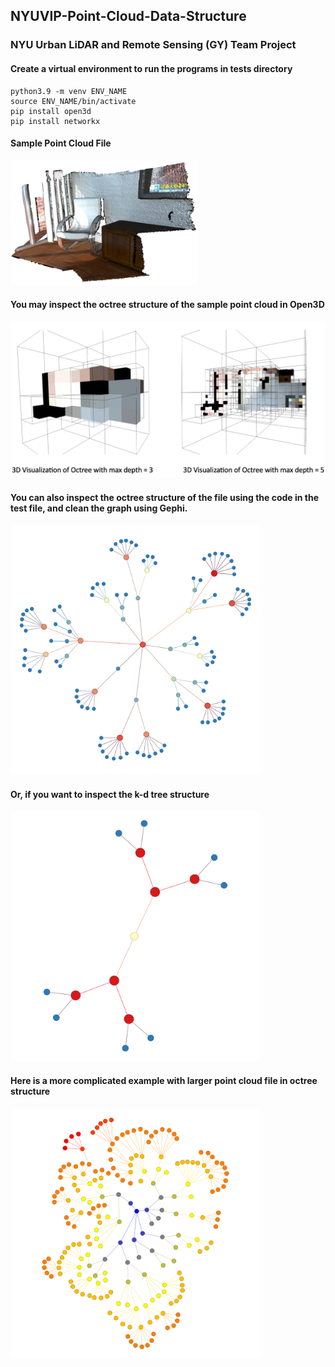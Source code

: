 ## NYUVIP-Point-Cloud-Data-Structure
### NYU Urban LiDAR and Remote Sensing (GY) Team Project

#### Create a virtual environment to run the programs in tests directory
```
python3.9 -m venv ENV_NAME
source ENV_NAME/bin/activate
pip install open3d
pip install networkx
```

#### Sample Point Cloud File
<img src="images/sample_data.png" width="300" height="200">

#### You may inspect the octree structure of the sample point cloud in Open3D
<img src="images/test0_octree.png" width="550" height="250">

#### You can also inspect the octree structure of the file using the code in the test file, and clean the graph using Gephi.
<img src="images/test2_gephi_octree.png" width="400" height="400">

#### Or, if you want to inspect the k-d tree structure
<img src="images/test2_gephi_kdtree.png" width="400" height="400">

#### Here is a  more complicated example with larger point cloud file in octree structure
<img src="gephis/octree-cleaned/streetlight_chunked_octree.png" width="400" height="400">